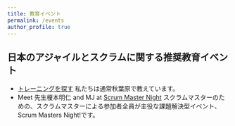 ```yaml
---
title: 教育イベント
permalink: /events
author_profile: true
---
```

## 日本のアジャイルとスクラムに関する推奨教育イベント
* [トレーニングを探す](https://www.odd-e.jp/training/) 私たちは通常秋葉原で教えています。
* Meet 先生榎本明仁 and MJ at [Scrum Master Night](https://smn.connpass.com/) スクラムマスターのための、スクラムマスターによる参加者全員が主役な課題解決型イベント、Scrum Masters Night!です。
